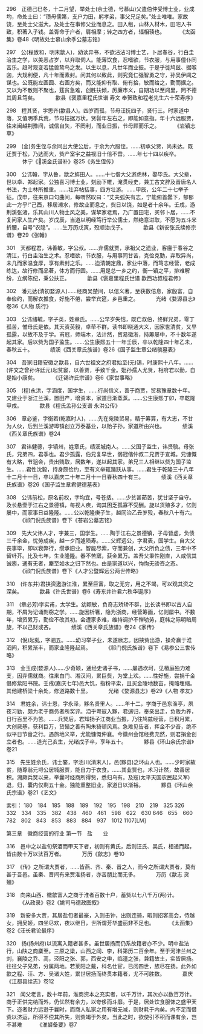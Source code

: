 <!-- { "loadSidebar": true } -->
296　正德己巳冬，十二月望，举处士(余士德，号慕山)父遣伯仲受博士业，业成均，命处士曰：“瓒毋儒第，支户力田，躬孝弟，事父兄足矣。”处士唯唯。家故饶，至处士父滋大。及处士在事修父业而息之。田入租，山林入材木，田宅入书致，积著入子钱。盖胥命于户者，肩相摩；转之四方者，辐相辏也。
　　　《太函集》卷48《明故处士慕山余季公墓志铭》

297　公(程致和，明末歙人)，幼读异书，不欲沾沾习博士艺，卜居春谷，行白圭治生之学，以美恶占岁，以弃取伺人。能薄饮食，忍嗜欲，节衣服，与用事僮仆同苦乐。趋时观变若猛兽鸷鸟之发。以生以息，凡廿年而业振。于是乎徙鸠兹、据喉囟，大规利便，凡十年而素封。问其何以致此，则究竟仁强智勇之守，孙吴伊闾之谋也。公既能左画圆、右画方矣，而又能仰有取、俯有拾，敏而给之，勤而据之。又以为不散则不聚也，莛贫急难，创胜扶倾，厉廉市义，自期功以至闾里，罔不德其周且笃矣。
　　　歙县《褒嘉里程氏世谱 寿文 奉贺致和程老先生六十荣寿序》

298　程其贤，字思齐(歙县人)。四岁而孤，节母汪抚四子，贤行三。时家道中落，又值明季兵荒，节母拮据万状。贤髫年左右之，即能如意指。年十六远服贾，往来闽越荆豫间，诚信自矢，不罔利，而业日振，节母顾而乐之。
　　　《岩镇志草》

299　(金)务生侄与余同出大使公后，于余为六服侄。……初承父贾，尚未达。既迁贾于松，乃达而大，赀产室宇之益视旧十倍不啻。……年七十四以疾卒。
　　　休宁《溪金氏谱补》卷25《务生侄传》

300　公讳翰，字从鲁，歙之旃田人。……十七偕大父游虎林，娶毕氏。大父辈，世以卓、郑起家。公独喜习博士业，刻励下帷，淹贯经史，兼工古文辞及晋唐名人书法，为士林所推重。……壮弃帖括事，四方壮游。……甲辰，公年二十七举子征。戊申，往来京口句曲间，每喟然叹曰：“丈夫弧矢有志，宁能俯首爨下，郁郁此一方乎!”己酉，移居濑水，修故业而息之，赀日以饶，如是者十余年。壬戌，游荆溪张渚，乐其山川人物土风之美，谋挈家老焉，乃广置田宅，买邻卜居，……不复问家人生产矣。岁戊辰，当道以明经笃行举公儒士，然绝意进取，不愿为五斗米折腰，自号“农隐”。……生万历戊寅，殁顺治戊子。
　　　歙县《新安张氏续修宗谱》卷29《张翰》

301　天都程君，讳善敏，字公叔。……弃儒就贾，承祖父之遗业，客廛于春谷之清江，行白圭治生之术。忍嗜欲，节衣服，与用事同甘苦，克俭克勤，弃取异尚，未几而家温食厚，享有素封之乐。……迨清朝定鼎，家业中落，而笃志经营，老成练达，故行修而品著，体方而行圆。……用是总一乡之约，衡一镇之平，排难解纷，立纲陈纪，秉公扶正。
　　　歙县《褒嘉里程氏世谱 歙西功叔程君传》

302　潘元达(清初婺源人)……经商吴楚间，以信义著，至获数倍息，家殷富，自奉俭约，而解衣推食，好施不倦，尝举宾筵，乡邑重之。
　　　光绪《婺源县志》卷36《人物 质行》

303　公讳绪毓，字子英，姓章氏。……公早岁失怙，既亡叔伯，终鲜兄弟，零丁孤苦，惟母氏是依。其天资英毅，卓荦不群。读书即晓通大义，因家世清贫，又早孤露，以故不及于学。甫冠，师端木，法计然，贸易徽浙，持筹屡中，不十数年遂起其家。后以赀为国子监生。……公生康熙五十一年壬辰，卒以乾隆四十年乙未，春秋五十。
　　　绩溪《西关章氏族谱》卷26《国子监生章公绪毓墓表》

304　吾家旧籍安徽之歙县，自六世祖文之府君始至(无)锡，时康熙十八年。……(许文之曾孙许廷元)起贫窭，以善贾，手致千金。妣孙孺人尤贤，相府君以勤，自是始小康矣。
　　　《迁锡许氏宗谱》卷6《家世事略》

305　(程)永洪，字涵度，国学生，……行尚信义，善于商贾，贸易豫章数十年。又建业于浙江兰溪，置田产，增资本，家道日渐蒸蒸。……公生康熙丁卯，卒乾隆甲戌。
　　　歙县《程氏孟孙公支谱 永洪公传》

306　章必鉴，字衡若(乾嘉时人)，……先在宛陵贸易，精于筹算，有大志，不甘为人伙，后到兰溪游埠镇创立万泰基业，以贻子孙，家道所由兴也。
　　　绩溪《西关章氏族谱》卷24

307　君讳健德，字镇州，姓章氏，绩溪城南人。……父国子监生，讳贤毓。母张氏，兄弟四，君季也。君少孤露，伯兄复早世，弱冠偕仲叔二兄贾于宣城。兄慷慨有大略，节驵会，贵出贱取，居数年，遂以起其家。弟兄三人相继以赀为国子监生。……君性沈毅，持身颇俭约，至有义举辄踊跃从事。……君生于乾隆三十八年十二月十一日，卒以嘉庆二十年二月十一日春秋四十有三。
　　　绩溪《西关章氏族谱》卷26《国子监生章君健德墓表》

308　公讳前松，原名前权，字均宜，号苍括。……少贫甚茹苦，犹甘坚于自守。及长悬壶于江右之景德镇，每视人疾，询其困乏孤寡不受酬。旋以货殖多才，亿则屡中，而家事日益隆隆。……公以乾隆庚子生，越同治乙丑岁殁，春秋八十有六。
　　　《祁门倪氏族谱》卷下《苍岩公墓志铭》

309　先大父讳人才，字兼三，国学生。……陶于江右之景德镇，子母皆虚，负债三千余金，忧劳成疾，越一夕而遽陨寿。……父辉远公，字君表，国学生。自大父丧事毕，即以衰弊行，缵承旧业。智能尽索，守而兼创，大父所负之债，三年中不留纤芥。比及七年，生业隆隆。器不苦窳，获金累万。盖吾父秉性刚直，人咸信其诚悫，通有无者，麇至如水之归下然也。由是家道以兴，恂恂无骄吝之态。
　　　《祁门倪氏族谱》卷下《人才公暨辉远公两世传略》

310　(许东井)君挟资遨游江淮，累至巨富，取之无穷，用之不竭，可以观其资之深矣。
　　　歙县《许氏世谱》卷6《寿东井许君六秩华诞序》

311　(章必芳)字实甫，太学生。幼颖敏，负奇志矫矫不群，比长读书即以古人自期，不屑为记诵剽窃之学。……旋因析箸，隐为浙商，经营筹画，亿则屡中。不数年，增资累万，勤俭不改其初。会遭家多难，维持调护不惮劬劳，庭帏之际明暗周旋，不以己财或吝。
　　　绩溪《西关章氏族谱》卷24《家传》

312　(倪)起虬，字驷五。……幼习举子业，未遂厥志。因挟赀出游，操奇赢于淮泗间，积累渐丰，而家业隆隆起焉。
　　　《祁门倪氏族谱》卷下《易参公三世传略》

313　金玉成(婺源人)……少奇颖，通经史诸子书，……屡遇坎坷，见椿庭独力难支，因弃儒就商。往来白门、湘汉间，累巨赀，为堂上欢。……性好施，尝捐千金倡修紫阳书院。壬戌(嘉庆七年)邑大饥，指粉平粜，且买金陵地数亩，掩骼埋缩。其他建桥梁十余处，修道路数十里。
　　　光绪《婺源县志》卷29《人物 孝友》

314　君姓余，讳士恩，字永泽，黟名贤里人。……年十二，学商于邑东渔亭，夙夜习勤，颇为老于商务者所奖评。洎乎粤寇入黟，君遄归，奉亲出走，负贩为养，日行百里不为苦。……兵燹后，君知扬子江商业当振，乃往鸠兹经营，日积月累，大创厥基，获利巨万，货殖之善有陶朱猗顿风焉。急难见告者，挥金不少吝，绝不似平日节啬之行。遇旅地义举，尤能慷慨仲襄。今徽州会馆经费充然，则君捐金创立者也。……道光己亥生，光绪戊子卒，享年五十。
　　　黟县《环山余氏宗谱》卷21

315　先生姓余氏，讳士鏊，字涵川(清末人)，邑(黟县)之环山人也。……少时家故贫，随尊翁元埒公居城服贾，能自力于衣食。……其业贾也，术习计然，故善居积。溯厥兵燹以来，举曩时经商所得赀，悉归乌有。及寇(太平天国农民起义军)退，归，囊内仅剩五十金。独能重整旧业，家道日以渐裕。
　　　黟县《环山余氏宗谱》卷21《艺文》


索引：
180　184　185　188　189　192　195　198　210　219　325
326　332　334　335　382　438　460　461　598　622　630
646　655　660　782　802　843　853　883　884　937　1012
1107[LM]

 

第三章　徽商经营的行业
第一节　盐　　业

316　邑中之以盐旬祭酒而甲天下者，初则有黄氏，后则汪氏、吴氏，相递而起，皆由数十万以汰百万者。
　　　万历《歙志》卷10

317　《传》之所谓大贾者，……皆燕、齐、秦、晋之人，而今之所谓大贾者，莫有甚于吾邑。虽秦、晋间有来贾淮扬者，亦苦朋比而无多。
　　　万历《歙志 货殖》

318　向来山西、徽歙富人之商于淮者百数十户，蓄赀以七八千万(两)计。
　　　《从政录》卷2《姚司马德政图叙》

319　新安多大贾，其居盐旬者最豪，入则击钟，出则连骑，暇则招客高会，侍越女，拥吴姬，四坐尽欢，夜以继日，世所谓芳华盛丽非不足也。
　　　《太函集》卷2《汪长君论最序》

320　扬(扬州府)以流寓入籍者甚多。虽世居扬而仍系故籍者亦不少。明中盐法行，山陕之商麇至。三原之梁，山西之阎、李，科第历二百余年。至于河津兰州之刘，襄陵之乔、高，泾阳之张、郭，西安之申，临潼之张，兼籍故土，实皆居扬。往往父子兄弟，分属两地。若莱阳之戴，科名仕宦，已阅四世，族尽在扬。此外如歙之程、汪、方、吴诸大姓，累世居扬而终贯本籍者，尤不可胜数。
　　　嘉庆《江都县续志》卷12

321　闻父老言，数十年前，淮商资本之充实者，以千万计，其次亦以数百万计。商于正供完纳而外，仍优然有余力，以夸侈而斗靡。于是，居处饮食服饰之盛甲天下。迩者财力远逊于曩时，而商人私家之用有增无减，则财耗于内矣。内不足而借赀以济运，所得不偿其所失，则赀竭于外矣。当此之时，欲使引不积而课有余，岂不甚难 
　　　《淮鹾备要》卷7

